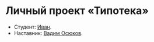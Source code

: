 # Личный проект «Типотека»

* Студент: [Иван](https://up.htmlacademy.ru/nodejs/3/user/1432775).
* Наставник: [Вадим Осюков](https://up.htmlacademy.ru/nodejs/3/user/1411353).
